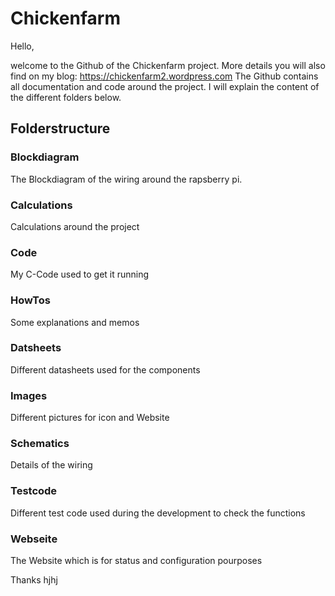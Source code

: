 # Chickenfarm
Hello,

welcome to the Github of the Chickenfarm project. More details you will also find on my blog: https://chickenfarm2.wordpress.com
The Github contains all documentation and code around the project. I will explain the content of the different folders below.

<h2>Folderstructure</h2>
<h3>Blockdiagram</h3>
The Blockdiagram of the wiring around the rapsberry pi.
<h3>Calculations</h3>
Calculations around the project
<h3>Code</h3>
My C-Code used to get it running
<h3>HowTos</h3>
Some explanations and memos
<h3>Datsheets</h3>
Different datasheets used for the components
<h3>Images</h3>
Different pictures for icon and Website
<h3>Schematics</h3>
Details of the wiring
<h3>Testcode</h3>
Different test code used during the development to check the functions
<h3>Webseite</h3>
The Website which is for status and configuration pourposes

Thanks
hjhj
